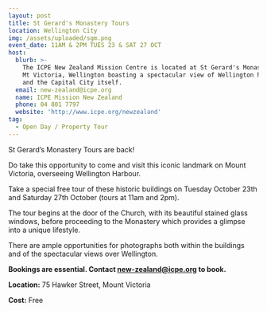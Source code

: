 ```yaml
---
layout: post
title: St Gerard's Monastery Tours
location: Wellington City
img: /assets/uploaded/sgm.png
event_date: 11AM & 2PM TUES 23 & SAT 27 OCT
host:
  blurb: >-
    The ICPE New Zealand Mission Centre is located at St Gerard's Monastery on
    Mt Victoria, Wellington boasting a spectacular view of Wellington harbour
    and the Capital City itself.
  email: new-zealand@icpe.org
  name: ICPE Mission New Zealand
  phone: 04 801 7797
  website: 'http://www.icpe.org/newzealand'
tag:
  - Open Day / Property Tour
---
```

St Gerard’s Monastery Tours are back!

Do take this opportunity to come and visit this iconic landmark on Mount Victoria, overseeing Wellington Harbour.

Take a special free tour of these historic buildings on Tuesday October 23th and Saturday 27th October (tours at 11am and 2pm). 

The tour begins at the door of the Church, with its beautiful stained glass windows, before proceeding to the Monastery which provides a glimpse into a unique lifestyle. 

There are ample opportunities for photographs both within the buildings and of the spectacular views over Wellington.


**Bookings are essential. Contact new-zealand@icpe.org to book.**

**Location:** 75 Hawker Street, Mount Victoria

**Cost:** Free
